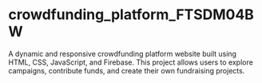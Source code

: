 # crowdfunding_platform_FTSDM04BW
A dynamic and responsive crowdfunding platform website built using HTML, CSS, JavaScript, and Firebase. This project allows users to explore campaigns, contribute funds, and create their own fundraising projects.
